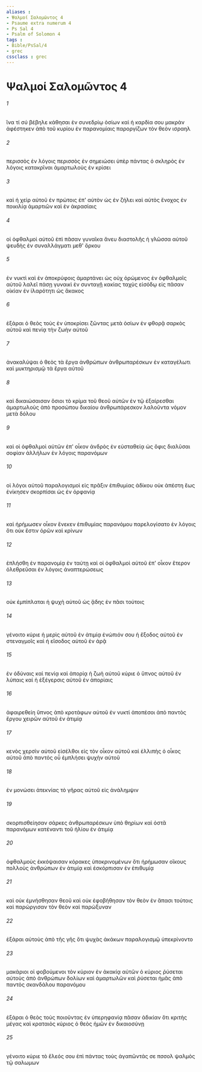 ```yaml
---
aliases : 
- Ψαλμοί Σαλoμῶντος 4
- Psaume extra numerum 4
- Ps Sal 4
- Psalm of Solomon 4
tags : 
- Bible/PsSal/4
- grec
cssclass : grec
---
```


# Ψαλμοί Σαλoμῶντος 4

###### 1
ἵνα τί σύ βέβηλε κάθησαι ἐν συνεδρίῳ ὁσίων καὶ ἡ καρδία σου μακρὰν ἀφέστηκεν ἀπὸ τοῦ κυρίου ἐν παρανομίαις παροργίζων τὸν θεὸν ισραηλ
###### 2
περισσὸς ἐν λόγοις περισσὸς ἐν σημειώσει ὑπὲρ πάντας ὁ σκληρὸς ἐν λόγοις κατακρῖναι ἁμαρτωλοὺς ἐν κρίσει
###### 3
καὶ ἡ χεὶρ αὐτοῦ ἐν πρώτοις ἐπ' αὐτὸν ὡς ἐν ζήλει καὶ αὐτὸς ἔνοχος ἐν ποικιλίᾳ ἁμαρτιῶν καὶ ἐν ἀκρασίαις
###### 4
οἱ ὀφθαλμοὶ αὐτοῦ ἐπὶ πᾶσαν γυναῖκα ἄνευ διαστολῆς ἡ γλῶσσα αὐτοῦ ψευδὴς ἐν συναλλάγματι μεθ' ὅρκου
###### 5
ἐν νυκτὶ καὶ ἐν ἀποκρύφοις ἁμαρτάνει ὡς οὐχ ὁρώμενος ἐν ὀφθαλμοῖς αὐτοῦ λαλεῖ πάσῃ γυναικὶ ἐν συνταγῇ κακίας ταχὺς εἰσόδῳ εἰς πᾶσαν οἰκίαν ἐν ἱλαρότητι ὡς ἄκακος
###### 6
ἐξάραι ὁ θεὸς τοὺς ἐν ὑποκρίσει ζῶντας μετὰ ὁσίων ἐν φθορᾷ σαρκὸς αὐτοῦ καὶ πενίᾳ τὴν ζωὴν αὐτοῦ
###### 7
ἀνακαλύψαι ὁ θεὸς τὰ ἔργα ἀνθρώπων ἀνθρωπαρέσκων ἐν καταγέλωτι καὶ μυκτηρισμῷ τὰ ἔργα αὐτοῦ
###### 8
καὶ δικαιώσαισαν ὅσιοι τὸ κρίμα τοῦ θεοῦ αὐτῶν ἐν τῷ ἐξαίρεσθαι ἁμαρτωλοὺς ἀπὸ προσώπου δικαίου ἀνθρωπάρεσκον λαλοῦντα νόμον μετὰ δόλου
###### 9
καὶ οἱ ὀφθαλμοὶ αὐτῶν ἐπ' οἶκον ἀνδρὸς ἐν εὐσταθείᾳ ὡς ὄφις διαλῦσαι σοφίαν ἀλλήλων ἐν λόγοις παρανόμων
###### 10
οἱ λόγοι αὐτοῦ παραλογισμοὶ εἰς πρᾶξιν ἐπιθυμίας ἀδίκου οὐκ ἀπέστη ἕως ἐνίκησεν σκορπίσαι ὡς ἐν ὀρφανίᾳ
###### 11
καὶ ἠρήμωσεν οἶκον ἕνεκεν ἐπιθυμίας παρανόμου παρελογίσατο ἐν λόγοις ὅτι οὐκ ἔστιν ὁρῶν καὶ κρίνων
###### 12
ἐπλήσθη ἐν παρανομίᾳ ἐν ταύτῃ καὶ οἱ ὀφθαλμοὶ αὐτοῦ ἐπ' οἶκον ἕτερον ὀλεθρεῦσαι ἐν λόγοις ἀναπτερώσεως
###### 13
οὐκ ἐμπίπλαται ἡ ψυχὴ αὐτοῦ ὡς ᾅδης ἐν πᾶσι τούτοις
###### 14
γένοιτο κύριε ἡ μερὶς αὐτοῦ ἐν ἀτιμίᾳ ἐνώπιόν σου ἡ ἔξοδος αὐτοῦ ἐν στεναγμοῖς καὶ ἡ εἴσοδος αὐτοῦ ἐν ἀρᾷ
###### 15
ἐν ὀδύναις καὶ πενίᾳ καὶ ἀπορίᾳ ἡ ζωὴ αὐτοῦ κύριε ὁ ὕπνος αὐτοῦ ἐν λύπαις καὶ ἡ ἐξέγερσις αὐτοῦ ἐν ἀπορίαις
###### 16
ἀφαιρεθείη ὕπνος ἀπὸ κροτάφων αὐτοῦ ἐν νυκτί ἀποπέσοι ἀπὸ παντὸς ἔργου χειρῶν αὐτοῦ ἐν ἀτιμίᾳ
###### 17
κενὸς χερσὶν αὐτοῦ εἰσέλθοι εἰς τὸν οἶκον αὐτοῦ καὶ ἐλλιπὴς ὁ οἶκος αὐτοῦ ἀπὸ παντός οὗ ἐμπλήσει ψυχὴν αὐτοῦ
###### 18
ἐν μονώσει ἀτεκνίας τὸ γῆρας αὐτοῦ εἰς ἀνάλημψιν
###### 19
σκορπισθείησαν σάρκες ἀνθρωπαρέσκων ὑπὸ θηρίων καὶ ὀστᾶ παρανόμων κατέναντι τοῦ ἡλίου ἐν ἀτιμίᾳ
###### 20
ὀφθαλμοὺς ἐκκόψαισαν κόρακες ὑποκρινομένων ὅτι ἠρήμωσαν οἴκους πολλοὺς ἀνθρώπων ἐν ἀτιμίᾳ καὶ ἐσκόρπισαν ἐν ἐπιθυμίᾳ
###### 21
καὶ οὐκ ἐμνήσθησαν θεοῦ καὶ οὐκ ἐφοβήθησαν τὸν θεὸν ἐν ἅπασι τούτοις καὶ παρώργισαν τὸν θεὸν καὶ παρώξυναν
###### 22
ἐξάραι αὐτοὺς ἀπὸ τῆς γῆς ὅτι ψυχὰς ἀκάκων παραλογισμῷ ὑπεκρίνοντο
###### 23
μακάριοι οἱ φοβούμενοι τὸν κύριον ἐν ἀκακίᾳ αὐτῶν ὁ κύριος ῥύσεται αὐτοὺς ἀπὸ ἀνθρώπων δολίων καὶ ἁμαρτωλῶν καὶ ῥύσεται ἡμᾶς ἀπὸ παντὸς σκανδάλου παρανόμου
###### 24
ἐξάραι ὁ θεὸς τοὺς ποιοῦντας ἐν ὑπερηφανίᾳ πᾶσαν ἀδικίαν ὅτι κριτὴς μέγας καὶ κραταιὸς κύριος ὁ θεὸς ἡμῶν ἐν δικαιοσύνῃ
###### 25
γένοιτο κύριε τὸ ἔλεός σου ἐπὶ πάντας τοὺς ἀγαπῶντάς σε πσσολ ψαλμὸς τῷ σαλωμων
